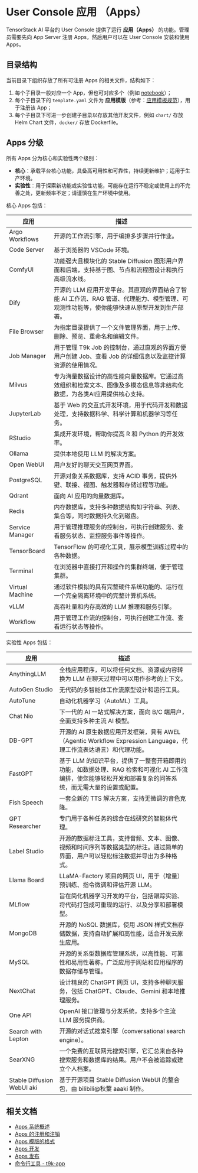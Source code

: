 # User Console 应用 （Apps）

TensorStack AI 平台的 User Console 提供了运行 **应用（Apps）** 的功能。管理员需要先向 App Server 注册 Apps，然后用户可以在 User Console 安装和使用 Apps。

## 目录结构

当前目录下组织存放了所有可注册 Apps 的相关文件，结构如下：

1. 每个子目录一般对应一个 App，但也可对应多个（例如 [notebook](./notebook/)）；
2. 每个子目录下的 `template.yaml` 文件为 **应用模版**（参考：[应用模板规范](../docs/template.md)），用于注册该 App；
3. 每个子目录下可进一步创建子目录以存放其他开发文件，例如 `chart/` 存放 Helm Chart 文件，`docker/` 存放 Dockerfile。

## Apps 分级

所有 Apps 分为核心和实验性两个级别：

* **核心**：承载平台核心功能，具备高可用性和可靠性，持续更新维护；适用于生产环境。
* **实验性**：用于探索新功能或实验性功能，可能存在运行不稳定或使用上的不完善之处，更新频率不定；请谨慎在生产环境中使用。

核心 Apps 包括：

| 应用            | 描述                                                                                                                                        |
| --------------- | ------------------------------------------------------------------------------------------------------------------------------------------- |
| Argo Workflows  | 开源的工作流引擎，用于编排多步骤并行作业。                                                                                                  |
| Code Server     | 基于浏览器的 VSCode 环境。                                                                                                                  |
| ComfyUI         | 功能强大且模块化的 Stable Diffusion 图形用户界面和后端，支持基于图、节点和流程图设计和执行高级流水线。                                      |
| Dify            | 开源的 LLM 应用开发平台。其直观的界面结合了智能 AI 工作流、RAG 管道、代理能力、模型管理、可观测性功能等，使你能够快速从原型开发到生产部署。 |
| File Browser    | 为指定目录提供了一个文件管理界面，用于上传、删除、预览、重命名和编辑文件。                                                                  |
| Job Manager     | 用于管理 T9k Job 的控制台，通过直观的界面方便用户创建 Job、查看 Job 的详细信息以及监控计算资源的使用情况。                                  |
| Milvus          | 专为海量数据设计的高性能向量数据库。它通过高效组织和检索文本、图像及多模态信息等非结构化数据，为各类AI应用提供核心支持。                    |
| JupyterLab      | 基于 Web 的交互式开发环境，用于代码开发和数据处理，支持数据科学、科学计算和机器学习等任务。                                                 |
| RStudio         | 集成开发环境，帮助你提高 R 和 Python 的开发效率。                                                                                           |
| Ollama          | 提供本地使用 LLM 的解决方案。                                                                                                               |
| Open WebUI      | 用户友好的聊天交互网页界面。                                                                                                                |
| PostgreSQL      | 开源对象关系数据库，支持 ACID 事务，提供外键、联接、视图、触发器和存储过程等功能。                                                          |
| Qdrant          | 面向 AI 应用的向量数据库。                                                                                                                  |
| Redis           | 内存数据库，支持多种数据结构如字符串、列表、集合等，同时数据持久化到磁盘。                                                                  |
| Service Manager | 用于管理推理服务的控制台，可执行创建服务、查看服务状态、监控服务事件等操作。                                                                |
| TensorBoard     | TensorFlow 的可视化工具，展示模型训练过程中的各种数据。                                                                                     |
| Terminal        | 在浏览器中直接打开和操作的集群终端，便于管理集群。                                                                                          |
| Virtual Machine | 通过软件模拟的具有完整硬件系统功能的、运行在一个完全隔离环境中的完整计算机系统。                                                            |
| vLLM            | 高吞吐量和内存高效的 LLM 推理和服务引擎。                                                                                                   |
| Workflow        | 用于管理工作流的控制台，可执行创建工作流、查看运行状态等操作。                                                                              |

实验性 Apps 包括：

| 应用                       | 描述                                                                                                                                                        |
| -------------------------- | ----------------------------------------------------------------------------------------------------------------------------------------------------------- |
| AnythingLLM                | 全栈应用程序，可以将任何文档、资源或内容转换为 LLM 在聊天过程中可以用作参考的上下文。                                                                       |
| AutoGen Studio             | 无代码的多智能体工作流原型设计和运行工具。                                                                                                                  |
| AutoTune                   | 自动化机器学习（AutoML）工具。                                                                                                                              |
| Chat Nio                   | 下一代的 AI 一站式解决方案，面向 B/C 端用户，全面支持多种主流 AI 模型。                                                                                     |
| DB-GPT                     | 开源的 AI 原生数据应用开发框架，具有 AWEL（Agentic Workflow Expression Language，代理工作流表达语言）和代理功能。                                           |
| FastGPT                    | 基于 LLM 的知识平台，提供了一整套开箱即用的功能，如数据处理、RAG 检索和可视化 AI 工作流编排，使您能够轻松开发和部署复杂的问答系统，而无需大量的设置或配置。 |
| Fish Speech                | 一套全新的 TTS 解决方案，支持无微调的音色克隆。                                                                                                             |
| GPT Researcher             | 专门用于各种任务的综合在线研究的智能体代理。                                                                                                                |
| Label Studio               | 开源的数据标注工具，支持音频、文本、图像、视频和时间序列等数据类型的标注。通过简单的界面，用户可以轻松标注数据并导出为多种格式。                            |
| Llama Board                | LLaMA-Factory 项目的网页 UI，用于（增量）预训练、指令微调和评估开源 LLM。                                                                                   |
| MLflow                     | 旨在简化机器学习开发的平台，包括跟踪实验、将代码打包成可重现的运行、以及分享和部署模型。                                                                    |
| MongoDB                    | 开源的 NoSQL 数据库，使用 JSON 样式文档存储数据，支持自动扩展和高性能，适合开发云原生应用。                                                                 |
| MySQL                      | 开源的关系型数据库管理系统，以高性能、可靠性和易用性著称，广泛应用于网站和应用程序的数据存储与管理。                                                        |
| NextChat                   | 设计精良的 ChatGPT 网页 UI，支持多种聊天服务，包括 ChatGPT、Claude、Gemini 和本地推理服务。                                                                 |
| One API                    | OpenAI 接口管理与分发系统，支持多个主流 LLM 服务提供商。                                                                                                    |
| Search with Lepton         | 开源的对话式搜索引擎（conversational search engine）。                                                                                                      |
| SearXNG                    | 一个免费的互联网元搜索引擎，它汇总来自各种搜索服务和数据库的结果。用户不会被追踪或建立个人档案。                                                            |
| Stable Diffusion WebUI aki | 基于开源项目 Stable Diffusion WebUI 的整合包，由 bilibili@秋葉 aaaki 制作。                                                                                 |

## 相关文档

* [Apps 系统概述](../docs/overview.md)
* [Apps 的注册和注销](../docs/register.md)
* [Apps 模版的格式](../docs/template.md)
* [Apps 开发](../docs/dev.md)
* [Apps 发布](../docs/release.md)
* [命令行工具 - t9k-app](../docs/appendix.md)
